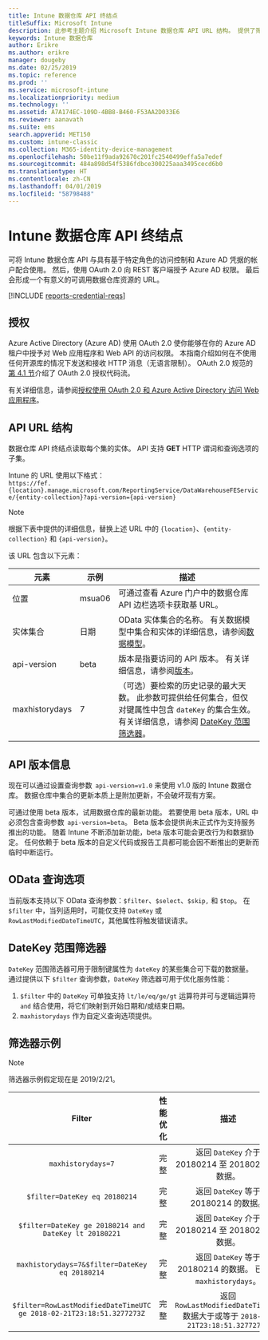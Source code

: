 ```yaml
---
title: Intune 数据仓库 API 终结点
titleSuffix: Microsoft Intune
description: 此参考主题介绍 Microsoft Intune 数据仓库 API URL 结构。 提供了筛选器示例。
keywords: Intune 数据仓库
author: Erikre
ms.author: erikre
manager: dougeby
ms.date: 02/25/2019
ms.topic: reference
ms.prod: ''
ms.service: microsoft-intune
ms.localizationpriority: medium
ms.technology: ''
ms.assetid: A7A174EC-109D-4BB8-B460-F53AA2D033E6
ms.reviewer: aanavath
ms.suite: ems
search.appverid: MET150
ms.custom: intune-classic
ms.collection: M365-identity-device-management
ms.openlocfilehash: 50be11f9ada92670c201fc2540499effa5a7edef
ms.sourcegitcommit: 484a898d54f5386fdbce300225aaa3495cecd6b0
ms.translationtype: HT
ms.contentlocale: zh-CN
ms.lasthandoff: 04/01/2019
ms.locfileid: "58798488"
---
```

# <a name="intune-data-warehouse-api-endpoint"></a>Intune 数据仓库 API 终结点

可将 Intune 数据仓库 API 与具有基于特定角色的访问控制和 Azure AD 凭据的帐户配合使用。 然后，使用 OAuth 2.0 向 REST 客户端授予 Azure AD 权限。 最后会形成一个有意义的可调用数据仓库资源的 URL。

[!INCLUDE [reports-credential-reqs](./includes/reports-credential-reqs.md)]

## <a name="authorization"></a>授权

Azure Active Directory (Azure AD) 使用 OAuth 2.0 使你能够在你的  Azure  AD  租户中授予对  Web  应用程序和  Web  API  的访问权限。 本指南介绍如何在不使用任何开源库的情况下发送和接收 HTTP 消息（无语言限制）。 OAuth 2.0 规范的[第 4.1 节](https://tools.ietf.org/html/rfc6749#section-4.1)介绍了 OAuth 2.0 授权代码流。

有关详细信息，请参阅[授权使用 OAuth 2.0 和 Azure Active Directory 访问 Web 应用程序](https://docs.microsoft.com/azure/active-directory/develop/active-directory-protocols-oauth-code)。

## <a name="api-url-structure"></a>API URL 结构

数据仓库 API 终结点读取每个集的实体。 API 支持 **GET** HTTP 谓词和查询选项的子集。

Intune 的 URL 使用以下格式：  
`https://fef.{location}.manage.microsoft.com/ReportingService/DataWarehouseFEService/{entity-collection}?api-version={api-version}`

> [!NOTE]
> 根据下表中提供的详细信息，替换上述 URL 中的 `{location}`、`{entity-collection}` 和 `{api-version}`。

该 URL 包含以下元素：

| 元素 | 示例 | 描述 |
|-------------------|------------|--------------------------------------------------------------------------------------------------------------------|
| 位置 | msua06 | 可通过查看 Azure 门户中的数据仓库 API 边栏选项卡获取基 URL。 |
| 实体集合 | 日期 | OData 实体集合的名称。 有关数据模型中集合和实体的详细信息，请参阅[数据模型](reports-ref-data-model.md)。 |
| api-version | beta | 版本是指要访问的 API 版本。 有关详细信息，请参阅[版本](reports-api-url.md#api-version-information)。 |
| maxhistorydays | 7 | （可选）要检索的历史记录的最大天数。 此参数可提供给任何集合，但仅对键属性中包含 `dateKey` 的集合生效。 有关详细信息，请参阅 [DateKey 范围筛选器](reports-api-url.md#datekey-range-filters)。 |

## <a name="api-version-information"></a>API 版本信息

现在可以通过设置查询参数  `api-version=v1.0` 来使用 v1.0 版的 Intune 数据仓库。 数据仓库中集合的更新本质上是附加更新，不会破坏现有方案。

可通过使用 beta 版本，试用数据仓库的最新功能。 若要使用 beta 版本，URL 中必须包含查询参数  `api-version=beta`。 Beta 版本会提供尚未正式作为支持服务推出的功能。 随着 Intune 不断添加新功能，beta 版本可能会更改行为和数据协定。 任何依赖于 beta 版本的自定义代码或报告工具都可能会因不断推出的更新而临时中断运行。

## <a name="odata-query-options"></a>OData 查询选项

当前版本支持以下 OData 查询参数：`$filter`、`$select`、`$skip,` 和 `$top`。 在 `$filter` 中，当列适用时，可能仅支持 `DateKey` 或 `RowLastModifiedDateTimeUTC`，其他属性将触发错误请求。

## <a name="datekey-range-filters"></a>DateKey 范围筛选器

`DateKey` 范围筛选器可用于限制键属性为 `dateKey` 的某些集合可下载的数据量。 通过提供以下 `$filter` 查询参数，`DateKey` 筛选器可用于优化服务性能：

1.  `$filter` 中的 `DateKey` 可单独支持 `lt/le/eq/ge/gt` 运算符并可与逻辑运算符 `and` 结合使用，将它们映射到开始日期和/或结束日期。
2.  `maxhistorydays` 作为自定义查询选项提供。<br>

## <a name="filter-examples"></a>筛选器示例

> [!NOTE]
> 筛选器示例假定现在是 2019/2/21。

|                             Filter                             |           性能优化           |                                          描述                                          |
|:--------------------------------------------------------------:|:--------------------------------------------:|:---------------------------------------------------------------------------------------------:|
|    `maxhistorydays=7`                                            |    完整                                      |    返回 `DateKey` 介于 20180214 至 20180221 的数据。                                     |
|    `$filter=DateKey eq 20180214`                                 |    完整                                      |    返回 `DateKey` 等于 20180214 的数据。                                                    |
|    `$filter=DateKey ge 20180214 and DateKey lt 20180221`         |    完整                                      |    返回 `DateKey` 介于 20180214 至 20180220 的数据。                                     |
|    `maxhistorydays=7&$filter=DateKey eq 20180214`                |    完整                                      |    返回 `DateKey` 等于 20180214 的数据。 已忽略 `maxhistorydays`。                            |
|    `$filter=RowLastModifiedDateTimeUTC ge 2018-02-21T23:18:51.3277273Z`                                |    完整                                       |    返回 `RowLastModifiedDateTimeUTC` 数据大于或等于 `2018-02-21T23:18:51.3277273Z`                             |
